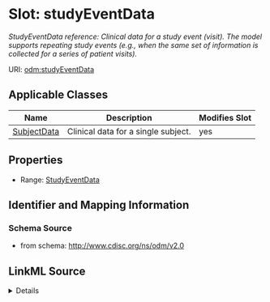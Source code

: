 # Slot: studyEventData


_StudyEventData reference: Clinical data for a study event (visit). The model supports repeating study events (e.g., when the same set of information is collected for a series of patient visits)._



URI: [odm:studyEventData](http://www.cdisc.org/ns/odm/v2.0/studyEventData)



<!-- no inheritance hierarchy -->




## Applicable Classes

| Name | Description | Modifies Slot |
| --- | --- | --- |
[SubjectData](SubjectData.md) | Clinical data for a single subject. |  yes  |







## Properties

* Range: [StudyEventData](StudyEventData.md)





## Identifier and Mapping Information







### Schema Source


* from schema: http://www.cdisc.org/ns/odm/v2.0




## LinkML Source

<details>
```yaml
name: studyEventData
description: 'StudyEventData reference: Clinical data for a study event (visit). The
  model supports repeating study events (e.g., when the same set of information is
  collected for a series of patient visits).'
from_schema: http://www.cdisc.org/ns/odm/v2.0
rank: 1000
alias: studyEventData
domain_of:
- SubjectData
range: StudyEventData

```
</details>